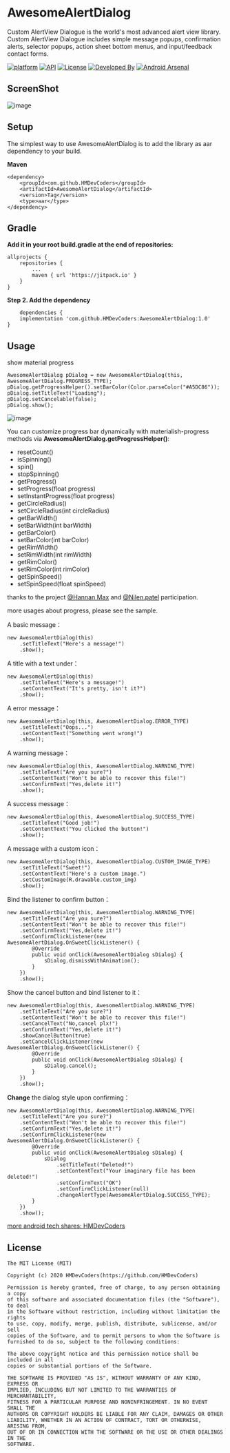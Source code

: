 # AwesomeAlertDialog

Custom AlertView Dialogue is the world's most advanced alert view library. Custom AlertView Dialogue includes simple message popups, confirmation alerts, selector popups, action sheet bottom menus, and input/feedback contact forms. 

[![platform](https://img.shields.io/badge/platform-Android-yellow.svg)](https://www.android.com)
[![API](https://img.shields.io/badge/API-11%2B-brightgreen.svg?style=flat)](https://android-arsenal.com/api?level=11)
[![License](https://img.shields.io/badge/license-Apache%202-4EB1BA.svg?style=flat-square)](https://www.apache.org/licenses/LICENSE-2.0.html)
[![Developed By](https://img.shields.io/badge/Developed%20By-@Hannan_Max-green.svg?style=flat)](https://www.instagram.com/hannan_max/)
[![Android Arsenal](https://img.shields.io/badge/Android%20Arsenal-Awesome%20Alert%20Dialog-brightgreen.svg?style=flat)](https://android-arsenal.com/details/1/1065)

## ScreenShot
![image](https://github.com/HMDevCoders/AwesomeAlertDialog/blob/master/screenshot.gif)

## Setup
The simplest way to use AwesomeAlertDialog is to add the library as aar dependency to your build.

**Maven**

	<dependency>
		<groupId>com.github.HMDevCoders</groupId>
		<artifactId>AwesomeAlertDialog</artifactId>
		<version>Tag</version>
		<type>aar</type>
	</dependency>

## Gradle
**Add it in your root build.gradle at the end of repositories:**

	allprojects {
		repositories {
			...
			maven { url 'https://jitpack.io' }
		}
	}

**Step 2. Add the dependency**
    
    	dependencies {
		implementation 'com.github.HMDevCoders:AwesomeAlertDialog:1.0'
	}

## Usage

show material progress

    AwesomeAlertDialog pDialog = new AwesomeAlertDialog(this, AwesomeAlertDialog.PROGRESS_TYPE);
    pDialog.getProgressHelper().setBarColor(Color.parseColor("#A5DC86"));
    pDialog.setTitleText("Loading");
    pDialog.setCancelable(false);
    pDialog.show();

![image](https://github.com/pedant/sweet-alert-dialog/raw/master/play_progress.gif)

You can customize progress bar dynamically with materialish-progress methods via **AwesomeAlertDialog.getProgressHelper()**:
- resetCount()
- isSpinning()
- spin()
- stopSpinning()
- getProgress()
- setProgress(float progress)
- setInstantProgress(float progress)
- getCircleRadius()
- setCircleRadius(int circleRadius)
- getBarWidth()
- setBarWidth(int barWidth)
- getBarColor()
- setBarColor(int barColor)
- getRimWidth()
- setRimWidth(int rimWidth)
- getRimColor()
- setRimColor(int rimColor)
- getSpinSpeed()
- setSpinSpeed(float spinSpeed)

thanks to the project [@Hannan Max](https://www.instagram.com/hannan_max) and [@Nilen.patel](https://www.instagram.com/nilen.patel) participation.

more usages about progress, please see the sample.

A basic message：

    new AwesomeAlertDialog(this)
        .setTitleText("Here's a message!")
        .show();

A title with a text under：

    new AwesomeAlertDialog(this)
        .setTitleText("Here's a message!")
        .setContentText("It's pretty, isn't it?")
        .show();

A error message：

    new AwesomeAlertDialog(this, AwesomeAlertDialog.ERROR_TYPE)
        .setTitleText("Oops...")
        .setContentText("Something went wrong!")
        .show();

A warning message：

    new AwesomeAlertDialog(this, AwesomeAlertDialog.WARNING_TYPE)
        .setTitleText("Are you sure?")
        .setContentText("Won't be able to recover this file!")
        .setConfirmText("Yes,delete it!")
        .show();

A success message：

    new AwesomeAlertDialog(this, AwesomeAlertDialog.SUCCESS_TYPE)
        .setTitleText("Good job!")
        .setContentText("You clicked the button!")
        .show();

A message with a custom icon：

    new AwesomeAlertDialog(this, AwesomeAlertDialog.CUSTOM_IMAGE_TYPE)
        .setTitleText("Sweet!")
        .setContentText("Here's a custom image.")
        .setCustomImage(R.drawable.custom_img)
        .show();

Bind the listener to confirm button：

    new AwesomeAlertDialog(this, AwesomeAlertDialog.WARNING_TYPE)
        .setTitleText("Are you sure?")
        .setContentText("Won't be able to recover this file!")
        .setConfirmText("Yes,delete it!")
        .setConfirmClickListener(new AwesomeAlertDialog.OnSweetClickListener() {
            @Override
            public void onClick(AwesomeAlertDialog sDialog) {
                sDialog.dismissWithAnimation();
            }
        })
        .show();

Show the cancel button and bind listener to it：

    new AwesomeAlertDialog(this, AwesomeAlertDialog.WARNING_TYPE)
        .setTitleText("Are you sure?")
        .setContentText("Won't be able to recover this file!")
        .setCancelText("No,cancel plx!")
        .setConfirmText("Yes,delete it!")
        .showCancelButton(true)
        .setCancelClickListener(new AwesomeAlertDialog.OnSweetClickListener() {
            @Override
            public void onClick(AwesomeAlertDialog sDialog) {
                sDialog.cancel();
            }
        })
        .show();

**Change** the dialog style upon confirming：

    new AwesomeAlertDialog(this, AwesomeAlertDialog.WARNING_TYPE)
        .setTitleText("Are you sure?")
        .setContentText("Won't be able to recover this file!")
        .setConfirmText("Yes,delete it!")
        .setConfirmClickListener(new AwesomeAlertDialog.OnSweetClickListener() {
            @Override
            public void onClick(AwesomeAlertDialog sDialog) {
                sDialog
                    .setTitleText("Deleted!")
                    .setContentText("Your imaginary file has been deleted!")
                    .setConfirmText("OK")
                    .setConfirmClickListener(null)
                    .changeAlertType(AwesomeAlertDialog.SUCCESS_TYPE);
            }
        })
        .show();

[more android tech shares: HMDevCoders](https://github.com/HMDevCoders)

## License

    The MIT License (MIT)

    Copyright (c) 2020 HMDevCoders(https://github.com/HMDevCoders)

    Permission is hereby granted, free of charge, to any person obtaining a copy
    of this software and associated documentation files (the "Software"), to deal
    in the Software without restriction, including without limitation the rights
    to use, copy, modify, merge, publish, distribute, sublicense, and/or sell
    copies of the Software, and to permit persons to whom the Software is
    furnished to do so, subject to the following conditions:

    The above copyright notice and this permission notice shall be included in all
    copies or substantial portions of the Software.

    THE SOFTWARE IS PROVIDED "AS IS", WITHOUT WARRANTY OF ANY KIND, EXPRESS OR
    IMPLIED, INCLUDING BUT NOT LIMITED TO THE WARRANTIES OF MERCHANTABILITY,
    FITNESS FOR A PARTICULAR PURPOSE AND NONINFRINGEMENT. IN NO EVENT SHALL THE
    AUTHORS OR COPYRIGHT HOLDERS BE LIABLE FOR ANY CLAIM, DAMAGES OR OTHER
    LIABILITY, WHETHER IN AN ACTION OF CONTRACT, TORT OR OTHERWISE, ARISING FROM,
    OUT OF OR IN CONNECTION WITH THE SOFTWARE OR THE USE OR OTHER DEALINGS IN THE
    SOFTWARE.
